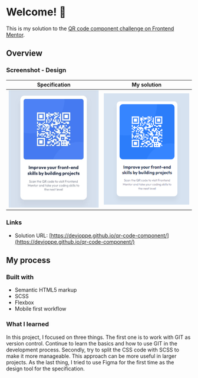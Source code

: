 # Welcome! 👋

This is my solution to the [QR code component challenge on Frontend Mentor](https://www.frontendmentor.io/challenges/qr-code-component-iux_sIO_H).

## Overview

### Screenshot - Design

| Specification | My solution |
| ----------- | ----------- |
| ![Specification](/design/specification.png "Specification") | ![My solution](/design/my_solution.png "My solution") |

### Links

- Solution URL: [https://devjoppe.github.io/qr-code-component/](https://devjoppe.github.io/qr-code-component/)

## My process

### Built with

- Semantic HTML5 markup
- SCSS
- Flexbox
- Mobile first workflow

### What I learned

In this project, I focused on three things.
The first one is to work with GIT as version control. Continue to learn the basics and how to use GIT in the development process.
Secondly, try to split the CSS code with SCSS to make it more manageable. This approach can be more useful in larger projects.
As the last thing, I tried to use Figma for the first time as the design tool for the specification.